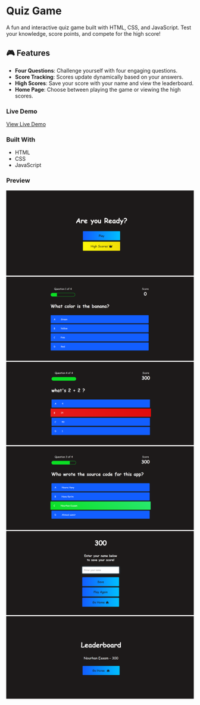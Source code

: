# Quiz Game

A fun and interactive quiz game built with HTML, CSS, and JavaScript. Test your knowledge, score points, and compete for the high score!

## 🎮 Features
- **Four Questions**: Challenge yourself with four engaging questions.
- **Score Tracking**: Scores update dynamically based on your answers.
- **High Scores**: Save your score with your name and view the leaderboard.
- **Home Page**: Choose between playing the game or viewing the high scores.

### Live Demo
[View Live Demo](https://nourhan123essam.github.io/QuizGame/index.html)

  ### Built With
- HTML
- CSS
- JavaScript

### Preview
![Homepage Screenshot](https://github.com/Nourhan123Essam/QuizGame/blob/main/Home.png)
![Qustion Page Screenshot](https://github.com/Nourhan123Essam/QuizGame/blob/main/Question.png)
![Wrong Answer Screenshot](https://github.com/Nourhan123Essam/QuizGame/blob/main/Wrong%20Answer%20(1).png)
![Correct Answer Screenshot](https://github.com/Nourhan123Essam/QuizGame/blob/main/Correct%20Answer%20(2).png)
![Score Screenshot](https://github.com/Nourhan123Essam/QuizGame/blob/main/Score.png)
![High Scores Page Screenshot](https://github.com/Nourhan123Essam/QuizGame/blob/main/Leaderboard.png)
